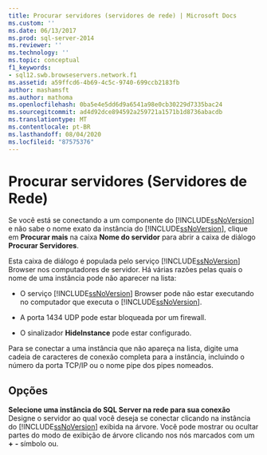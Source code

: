 ```yaml
---
title: Procurar servidores (servidores de rede) | Microsoft Docs
ms.custom: ''
ms.date: 06/13/2017
ms.prod: sql-server-2014
ms.reviewer: ''
ms.technology: ''
ms.topic: conceptual
f1_keywords:
- sql12.swb.browseservers.network.f1
ms.assetid: a59ffcd6-4b69-4c5c-9740-699ccb2183fb
author: mashamsft
ms.author: mathoma
ms.openlocfilehash: 0ba5e4e5dd6d9a6541a98e0cb30229d7335bac24
ms.sourcegitcommit: ad4d92dce894592a259721a1571b1d8736abacdb
ms.translationtype: MT
ms.contentlocale: pt-BR
ms.lasthandoff: 08/04/2020
ms.locfileid: "87575376"
---
```

# <a name="browse-for-servers-network-servers"></a>Procurar servidores (Servidores de Rede)
  Se você está se conectando a um componente do [!INCLUDE[ssNoVersion](../includes/ssnoversion-md.md)] e não sabe o nome exato da instância do [!INCLUDE[ssNoVersion](../includes/ssnoversion-md.md)], clique em **Procurar mais** na caixa **Nome do servidor** para abrir a caixa de diálogo **Procurar Servidores**.  
  
 Esta caixa de diálogo é populada pelo serviço [!INCLUDE[ssNoVersion](../includes/ssnoversion-md.md)] Browser nos computadores de servidor. Há várias razões pelas quais o nome de uma instância pode não aparecer na lista:  
  
-   O serviço [!INCLUDE[ssNoVersion](../includes/ssnoversion-md.md)] Browser pode não estar executando no computador que executa o [!INCLUDE[ssNoVersion](../includes/ssnoversion-md.md)].  
  
-   A porta 1434 UDP pode estar bloqueada por um firewall.  
  
-   O sinalizador **HideInstance** pode estar configurado.  
  
 Para se conectar a uma instância que não apareça na lista, digite uma cadeia de caracteres de conexão completa para a instância, incluindo o número da porta TCP/IP ou o nome pipe dos pipes nomeados.  
  
## <a name="options"></a>Opções  
 **Selecione uma instância do SQL Server na rede para sua conexão**  
 Designe o servidor ao qual você deseja se conectar clicando na instância do [!INCLUDE[ssNoVersion](../includes/ssnoversion-md.md)] exibida na árvore. Você pode mostrar ou ocultar partes do modo de exibição de árvore clicando nos nós marcados com um **+** **-** símbolo ou.  
  
  
